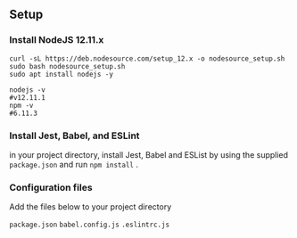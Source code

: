 ## Setup
### Install NodeJS 12.11.x
```
curl -sL https://deb.nodesource.com/setup_12.x -o nodesource_setup.sh
sudo bash nodesource_setup.sh
sudo apt install nodejs -y
```

```
nodejs -v
#v12.11.1
npm -v
#6.11.3
```

### Install Jest, Babel, and ESLint
in your project directory, install Jest, Babel and ESList by using the supplied ```package.json``` and run ```npm install``` .


### Configuration files
Add the files below to your project directory

```package.json```
```babel.config.js```
```.eslintrc.js```


